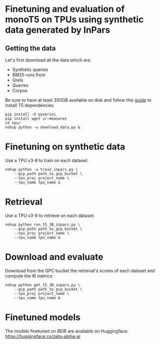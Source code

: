 # Finetuning and evaluation of monoT5 on TPUs using synthetic data generated by InPars

## Getting the data

Let's first download all the data which are:

* Synthetic queries
* BM25 runs from
* Qrels
* Queries
* Corpus
  
Be sure to have at least 350GB available on disk and follow this [guide](https://github.com/castorini/pygaggle/blob/master/docs/experiments-monot5-tpu.md#setup-environment-on-vm) to install T5 dependencies.

```
pip install -U pyserini
pip install wget ir-measures
cd tpu/
nohup python -u download_data.py &
```

# Finetuning on synthetic data
Use a TPU v3-8 to train on each dataset:
```
nohup python -u train_inpars.py \
    --gcp_path path_to_gcp_bucket \
    --tpu_proj project_name \
    --tpu_name tpu_name &
```

# Retrieval
Use a TPU v3-8 to retrieve on each dataset:
```
nohup python run_t5_3B_inpars.py \
    --gcp_path path_to_gcp_bucket \
    --tpu_proj project_name \
    --tpu_name tpu_name &
```

# Download and evaluate

Download from the GPC bucket the retrieval's scores of each dataset and compute the IR metrics:
```
nohup python get_t5_3B_inpars.py \
    --gcp_path path_to_gcp_bucket \
    --tpu_proj project_name \
    --tpu_name tpu_name &
```

# Finetuned models
The models finetuned on BEIR are available on Huggingface:
https://huggingface.co/zeta-alpha-ai
